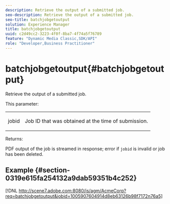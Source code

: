 ```yaml
---
description: Retrieve the output of a submitted job.
seo-description: Retrieve the output of a submitted job.
seo-title: batchjobgetoutput
solution: Experience Manager
title: batchjobgetoutput
uuid: c2d49cc2-3223-4f0f-8ba7-4f74a5f76789
feature: "Dynamic Media Classic,SDK/API"
role: "Developer,Business Practitioner"
---
```


# batchjobgetoutput{#batchjobgetoutput}

Retrieve the output of a submitted job.

 This parameter:

<table id="simpletable_D8AA325968AD4FAEA7B214F0CBBF3F08"> 
 <tr class="strow"> 
  <td class="stentry"> <p> <span class="codeph"> jobid </span> </p> </td> 
  <td class="stentry"> <p>Job ID that was obtained at the time of submission. </p> </td> 
 </tr> 
</table>

Returns:

PDF output of the job is streamed in response; error if `jobid` is invalid or job has been deleted.

## Example {#section-0319e615fa254132a9dab59351b4c252}

[!DNL http://scene7.adobe.com:8080/is/agm/AcmeCorp?req=batchjobgetoutput&jobid=1005907604914d8eb63126b98f7172n76a5] 
